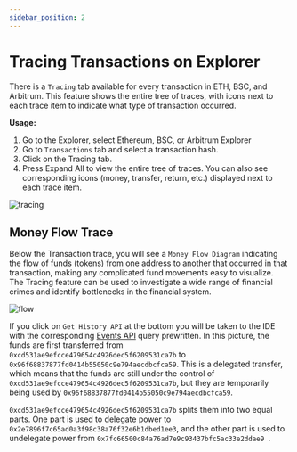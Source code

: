 ```yaml
---
sidebar_position: 2
---
```


# Tracing Transactions on Explorer

There is a `Tracing` tab available for every transaction in ETH, BSC, and Arbitrum. This feature shows the entire tree of traces, with icons next to each trace item to indicate what type of transaction occurred. 

**Usage:**

1.  Go to the Explorer, select Ethereum, BSC, or Arbitrum Explorer
2.  Go to `Transactions` tab and select a transaction hash.
3.  Click on the Tracing tab.
4.  Press Expand All to view the entire tree of traces. You can also see corresponding icons (money, transfer, return, etc.) displayed next to each trace item.

![tracing](/img/tracing.png)


## Money Flow Trace

Below the Transaction trace, you will see a `Money Flow Diagram` indicating the flow of funds (tokens) from one address to another that occurred in that transaction, making any complicated fund movements easy to visualize. The Tracing feature can be used to investigate a wide range of financial crimes and identify bottlenecks in the financial system.


![flow](/img/flow.png)

If you click on `Get History API` at the bottom you will be taken to the IDE with the corresponding [Events API](https://docs.bitquery.io/docs/examples/events/events_api/) query prewritten. 
In this picture, the funds are first transferred from `0xcd531ae9efcce479654c4926dec5f6209531ca7b` to `0x96f68837877fd0414b55050c9e794aecdbcfca59`. This is a delegated transfer, which means that the funds are still under the control of `0xcd531ae9efcce479654c4926dec5f6209531ca7b`, but they are temporarily being used by `0x96f68837877fd0414b55050c9e794aecdbcfca59`.

`0xcd531ae9efcce479654c4926dec5f6209531ca7b` splits them into two equal parts. One part is used to delegate power to `0x2e7896f7c65ad0a3f98c38a76f32e6b1dbed1ee3`, and the other part is used to undelegate power from `0x7fc66500c84a76ad7e9c93437bfc5ac33e2ddae9 `.

